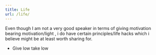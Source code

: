 ```yaml
---
title: Life 
url: /life/
---
```


Even though I am not a very good speaker in terms of giving motivation bearing motivation/light , i do have certain principles/life hacks which i believe might be at least worth sharing for.
- Give low take low
